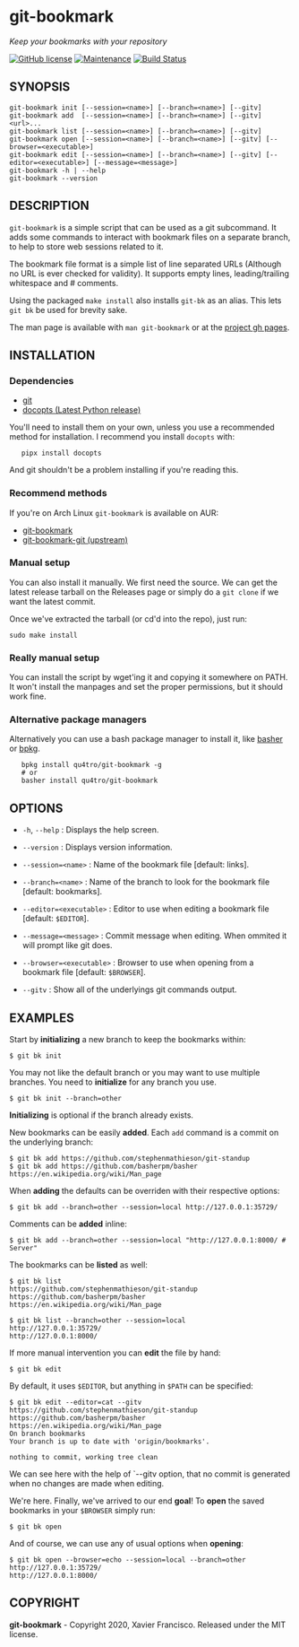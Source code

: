 # git-bookmark  
_Keep your bookmarks with your repository_

[![GitHub license](https://img.shields.io/github/license/Qu4tro/git-bookmark.svg?style=flat-square)](https://github.com/Qu4tro/git-bookmark/blob/master/LICENSE)
[![Maintenance](https://img.shields.io/badge/Maintained%3F-yes-green.svg?style=flat-square)](https://GitHub.com/Qu4tro/git-bookmark/graphs/commit-activity)
[![Build Status](https://img.shields.io/travis/Qu4tro/git-bookmark/master?style=flat-square)](https://travis-ci.com/Qu4tro/git-bookmark)

## SYNOPSIS
```
git-bookmark init [--session=<name>] [--branch=<name>] [--gitv]  
git-bookmark add  [--session=<name>] [--branch=<name>] [--gitv] <url>...  
git-bookmark list [--session=<name>] [--branch=<name>] [--gitv]  
git-bookmark open [--session=<name>] [--branch=<name>] [--gitv] [--browser=<executable>]
git-bookmark edit [--session=<name>] [--branch=<name>] [--gitv] [--editor=<executable>] [--message=<message>]  
git-bookmark -h | --help  
git-bookmark --version  
```

## DESCRIPTION

`git-bookmark` is a simple script that can be used as a git subcommand. It adds some commands to interact with bookmark files on a separate branch, to help to store web sessions related to it.

The bookmark file format is a simple list of line separated URLs (Although no URL is ever checked for validity). It supports empty lines, leading/trailing whitespace and # comments.

Using the packaged `make install` also installs `git-bk` as an alias. This lets `git bk` be used for brevity sake.

The man page is available with `man git-bookmark` or at the [project gh pages](https://qu4tro.github.io/git-bookmark/).

## INSTALLATION

### Dependencies
- [git](https://git-scm.com/)
- [docopts (Latest Python release)](https://github.com/docopt/docopts)

You'll need to install them on your own, unless you use a recommended method for installation.
I recommend you install `docopts` with:
```
   pipx install docopts
```
And git shouldn't be a problem installing if you're reading this.

### Recommend methods

If you're on Arch Linux `git-bookmark` is available on AUR:
- [git-bookmark](https://aur.archlinux.org/packages/git-bookmark/)
- [git-bookmark-git (upstream)](https://aur.archlinux.org/packages/git-bookmark-git/)


### Manual setup

You can also install it manually. We first need the source. We can get the latest release tarball on the Releases page or simply do a `git clone` if we want the latest commit.

Once we've extracted the tarball (or cd'd into the repo), just run:

   `sudo make install`

### Really manual setup

You can install the script by wget'ing it and copying it somewhere on PATH.
It won't install the manpages and set the proper permissions, but it should work fine.

### Alternative package managers

Alternatively you can use a bash package manager to install it, like [basher](https://github.com/basherpm/basher) or [bpkg](https://github.com/bpkg/bpkg).

```
   bpkg install qu4tro/git-bookmark -g
   # or
   basher install qu4tro/git-bookmark
```

## OPTIONS

 * `-h`, `--help` :
   Displays the help screen.

 * `--version` :
   Displays version information.

 * `--session=<name>` :
   Name of the bookmark file [default: links].

 * `--branch=<name>` :
   Name of the branch to look for the bookmark file [default: bookmarks].

 * `--editor=<executable>` :
   Editor to use when editing a bookmark file [default: `$EDITOR`].

 * `--message=<message>` :
   Commit message when editing. When ommited it will prompt like git does.

 * `--browser=<executable>` :
   Browser to use when opening from a bookmark file [default: `$BROWSER`].

 * `--gitv` :
   Show all of the underlyings git commands output.

## EXAMPLES

Start by **initializing** a new branch to keep the bookmarks within:

    $ git bk init

You may not like the default branch or you may want to use multiple branches. You need to **initialize** for any branch you use.

    $ git bk init --branch=other

**Initializing** is optional if the branch already exists.

New bookmarks can be easily **added**. Each `add` command is a commit on the underlying branch:

    $ git bk add https://github.com/stephenmathieson/git-standup
    $ git bk add https://github.com/basherpm/basher https://en.wikipedia.org/wiki/Man_page

When **adding** the defaults can be overriden with their respective options:

    $ git bk add --branch=other --session=local http://127.0.0.1:35729/

Comments can be **added** inline:

    $ git bk add --branch=other --session=local "http://127.0.0.1:8000/ # Server"


The bookmarks can be **listed** as well:

    $ git bk list
    https://github.com/stephenmathieson/git-standup
    https://github.com/basherpm/basher
    https://en.wikipedia.org/wiki/Man_page

    $ git bk list --branch=other --session=local
    http://127.0.0.1:35729/
    http://127.0.0.1:8000/


If more manual intervention you can **edit** the file by hand:

    $ git bk edit

By default, it uses `$EDITOR`, but anything in `$PATH` can be specified:

    $ git bk edit --editor=cat --gitv
    https://github.com/stephenmathieson/git-standup
    https://github.com/basherpm/basher
    https://en.wikipedia.org/wiki/Man_page
    On branch bookmarks
    Your branch is up to date with 'origin/bookmarks'.

    nothing to commit, working tree clean

We can see here with the help of `--gitv option, that no commit is generated when no changes are made when editing.

We're here.
Finally, we've arrived to our end **goal**! To **open** the saved bookmarks in your `$BROWSER` simply run:

    $ git bk open

And of course, we can use any of usual options when **opening**:

    $ git bk open --browser=echo --session=local --branch=other
    http://127.0.0.1:35729/
    http://127.0.0.1:8000/


## COPYRIGHT

**git-bookmark** - Copyright 2020, Xavier Francisco.
Released under the MIT license.
